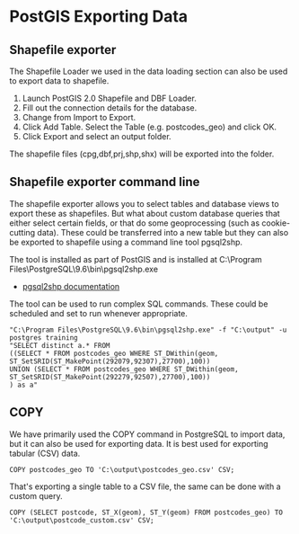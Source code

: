 PostGIS Exporting Data
======================

Shapefile exporter
------------------

The Shapefile Loader we used in the data loading section can also be used to export data to shapefile.

1. Launch PostGIS 2.0 Shapefile and DBF Loader.
2. Fill out the connection details for the database.
3. Change from Import to Export.
4. Click Add Table.  Select the Table (e.g. postcodes_geo) and click OK.
5. Click Export and select an output folder.

The shapefile files (cpg,dbf,prj,shp,shx) will be exported into the folder.

Shapefile exporter command line
-------------------------------

The shapefile exporter allows you to select tables and database views to export these as shapefiles.  But what about custom database queries that either select certain fields, or that do some geoprocessing (such as cookie-cutting data).  These could be transferred into a new table but they can also be exported to shapefile using a command line tool pgsql2shp.

The tool is installed as part of PostGIS and is installed at C:\Program Files\PostgreSQL\9.6\bin\pgsql2shp.exe

- [pgsql2shp documentation](http://postgis.net/docs/manual-1.5/ch04.html#id361651)

The tool can be used to run complex SQL commands.  These could be scheduled and set to run whenever appropriate.

```BatchFile
"C:\Program Files\PostgreSQL\9.6\bin\pgsql2shp.exe" -f "C:\output" -u postgres training 
"SELECT distinct a.* FROM 
((SELECT * FROM postcodes_geo WHERE ST_DWithin(geom, ST_SetSRID(ST_MakePoint(292079,92307),27700),100))
UNION (SELECT * FROM postcodes_geo WHERE ST_DWithin(geom, ST_SetSRID(ST_MakePoint(292279,92507),27700),100))
) as a"
```

COPY
----

We have primarily used the COPY command in PostgreSQL to import data, but it can also be used for exporting data.  It is best used for exporting tabular (CSV) data.

```PLpgSQL
COPY postcodes_geo TO 'C:\output\postcodes_geo.csv' CSV;
```

That's exporting a single table to a CSV file, the same can be done with a custom query.

```PLpgSQL
COPY (SELECT postcode, ST_X(geom), ST_Y(geom) FROM postcodes_geo) TO 'C:\output\postcode_custom.csv' CSV;
```
